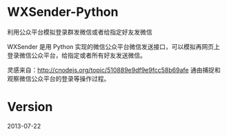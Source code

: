 WXSender-Python
===============

利用公众平台模拟登录群发微信或者给指定好友发微信

WXSender 是用 Python 实现的微信公众平台微信发送接口，可以模拟再网页上登录微信公众平台，给指定或者所有好友发送微信。

灵感来自：http://cnodejs.org/topic/510889e9df9e9fcc58b69afe 通由捕捉和观察微信公众平台的登录等操作过程。

Version
===============
2013-07-22
